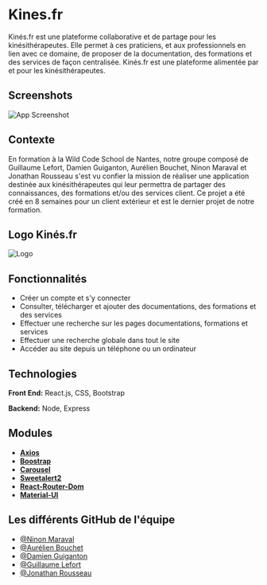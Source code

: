 # Kines.fr

Kinés.fr est une plateforme collaborative et de partage pour les
kinésithérapeutes. Elle permet à ces praticiens, et aux
professionnels en lien avec ce domaine, de proposer de la
documentation, des formations et des services de façon centralisée.
Kinés.fr est une plateforme alimentée par et pour les kinésithérapeutes.

## Screenshots

![App Screenshot](https://cdn.discordapp.com/attachments/816033799979794482/865162313383018526/screen_site_responsive-removebg-preview.png)

## Contexte

En formation à la Wild Code School de Nantes, notre groupe composé de Guillaume Lefort, Damien Guiganton, Aurélien Bouchet, Ninon Maraval et Jonathan Rousseau s'est vu confier la mission de réaliser une application destinée aux kinésithérapeutes qui leur permettra de partager des connaissances, des formations et/ou des services client.
Ce projet a été créé en 8 semaines pour un client extérieur et est le dernier projet de notre formation.

## Logo Kinés.fr

![Logo](https://cdn.discordapp.com/attachments/816033799979794482/865169749759623178/logo_kineservice-removebg-preview.png)

## Fonctionnalités

- Créer un compte et s'y connecter
- Consulter, télécharger et ajouter des documentations, des formations et des services
- Effectuer une recherche sur les pages documentations, formations et services
- Effectuer une recherche globale dans tout le site
- Accéder au site depuis un téléphone ou un ordinateur

## Technologies

**Front End:** React.js, CSS, Bootstrap

**Backend:** Node, Express

## Modules

- [**Axios**](https://www.npmjs.com/package//axios)
- [**Boostrap**](https://www.npmjs.com/package/bootstrap)
- [**Carousel**](https://www.npmjs.com/package/react-responsive-carousel)
- [**Sweetalert2**](https://www.npmjs.com/package/sweetalert2)
- [**React-Router-Dom**](https://www.npmjs.com/package/react-router-dom)
- [**Material-UI**](https://material-ui.com/getting-started/installation/)

## Les différents GitHub de l'équipe

- [@Ninon Maraval](https://github.com/NinonMaraval)
- [@Aurélien Bouchet](https://github.com/AurelBouchet)
- [@Damien Guiganton](https://github.com/GUIGANTONDamien)
- [@Guillaume Lefort](https://github.com/SirHarveyBix)
- [@Jonathan Rousseau](https://github.com/jonathan-rousseau)
